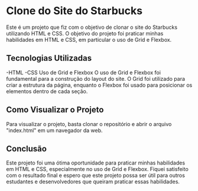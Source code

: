 # Clone do Site do Starbucks
Este é um projeto que fiz com o objetivo de clonar o site do Starbucks utilizando HTML e CSS. O objetivo do projeto foi praticar minhas habilidades em HTML e CSS, em particular o uso de Grid e Flexbox.

## Tecnologias Utilizadas
-HTML
-CSS
Uso de Grid e Flexbox
O uso de Grid e Flexbox foi fundamental para a construção do layout do site. O Grid foi utilizado para criar a estrutura da página, enquanto o Flexbox foi usado para posicionar os elementos dentro de cada seção.

## Como Visualizar o Projeto
Para visualizar o projeto, basta clonar o repositório e abrir o arquivo "index.html" em um navegador da web.

## Conclusão
Este projeto foi uma ótima oportunidade para praticar minhas habilidades em HTML e CSS, especialmente no uso de Grid e Flexbox. Fiquei satisfeito com o resultado final e espero que este projeto possa ser útil para outros estudantes e desenvolvedores que queiram praticar essas habilidades.

